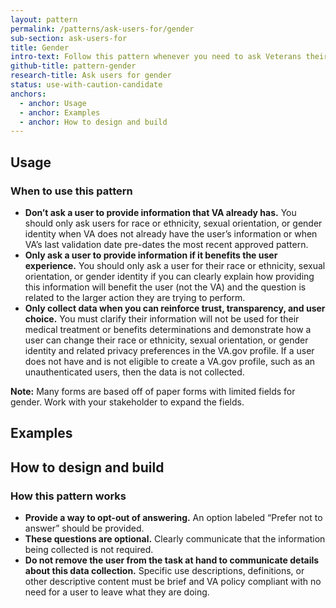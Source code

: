 ```yaml
---
layout: pattern
permalink: /patterns/ask-users-for/gender
sub-section: ask-users-for
title: Gender
intro-text: Follow this pattern whenever you need to ask Veterans their gender. 
github-title: pattern-gender
research-title: Ask users for gender
status: use-with-caution-candidate
anchors:
  - anchor: Usage
  - anchor: Examples
  - anchor: How to design and build
---
```


## Usage

### When to use this pattern

* **Don’t ask a user to provide information that VA already has.** You should only ask users for race or ethnicity, sexual orientation, or gender identity when VA does not already have the user’s information or when VA’s last validation date pre-dates the most recent approved pattern.
* **Only ask a user to provide information if it benefits the user experience.** You should only ask a user for their race or ethnicity, sexual orientation, or gender identity if you can clearly explain how providing this information will benefit the user (not the VA) and the question is related to the larger action they are trying to perform.
* **Only collect data when you can reinforce trust, transparency, and user choice.** You must clarify their information will not be used for their medical treatment or benefits determinations and demonstrate how a user can change their race or ethnicity, sexual orientation, or gender identity and related privacy preferences in the VA.gov profile. If a user does not have and is not eligible to create a VA.gov profile, such as an unauthenticated users, then the data is not collected.

**Note:** Many forms are based off of paper forms with limited fields for gender. Work with your stakeholder to expand the fields.

## Examples

<!-- TO DO: Add new example -->

<!-- {% include component-example.html alt="Asking for gender in the VA.gov Profile." file="/images/patterns/ask-users-for/gender/gender-identity-profile.png" caption="Asking for gender in the VA.gov Profile, personal information section." width="75%" %}

{% include component-example.html alt="Contents of the What to know, additional information component." file="/images/patterns/ask-users-for/gender/gender-identity-profile-what-to-know.png" caption="Contents of the What to know before you decide to share your gender identity additional information component in Profile." width="75%" %} -->

## How to design and build

### How this pattern works

* **Provide a way to opt-out of answering.** An option labeled “Prefer not to answer” should be provided.
* **These questions are optional.** Clearly communicate that the information being collected is not required.
* **Do not remove the user from the task at hand to communicate details about this data collection.** Specific use descriptions, definitions, or other descriptive content must be brief and VA policy compliant with no need for a user to leave what they are doing.